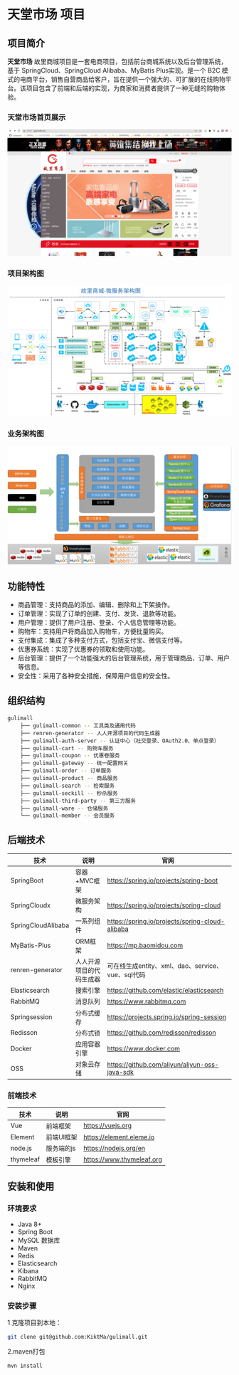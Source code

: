 # 天堂市场 项目

## 项目简介
**天堂市场** 故里商城项目是一套电商项目，包括前台商城系统以及后台管理系统，基于 SpringCloud、SpringCloud Alibaba、MyBatis Plus实现。是一个 B2C 模式的电商平台，销售自营商品给客户，旨在提供一个强大的、可扩展的在线购物平台。该项目包含了前端和后端的实现，为商家和消费者提供了一种无缝的购物体验。

### 天堂市场首页展示
![故里商店首页](https://github.com/KiktMa/error-png/blob/master/guli/%E6%95%85%E9%87%8C%E5%95%86%E5%BA%97%E9%A6%96%E9%A1%B5.jpg)

### 项目架构图
![项目架构图](https://github.com/KiktMa/error-png/blob/master/guli/%E6%95%85%E9%87%8C%E5%95%86%E5%9F%8E-%E5%BE%AE%E6%9C%8D%E5%8A%A1%E6%9E%B6%E6%9E%84%E5%9B%BE.jpg)

### 业务架构图
![业务架构图](https://github.com/KiktMa/error-png/blob/master/guli/%E4%B8%9A%E5%8A%A1%E6%9E%B6%E6%9E%84%E5%9B%BE.jpg)

## 功能特性

- 商品管理：支持商品的添加、编辑、删除和上下架操作。
- 订单管理：实现了订单的创建、支付、发货、退款等功能。
- 用户管理：提供了用户注册、登录、个人信息管理等功能。
- 购物车：支持用户将商品加入购物车，方便批量购买。
- 支付集成：集成了多种支付方式，包括支付宝、微信支付等。
- 优惠券系统：实现了优惠券的领取和使用功能。
- 后台管理：提供了一个功能强大的后台管理系统，用于管理商品、订单、用户等信息。
- 安全性：采用了各种安全措施，保障用户信息的安全性。

## 组织结构
```bash
gulimall
    ├── gulimall-common -- 工具类及通用代码
    ├── renren-generator -- 人人开源项目的代码生成器
    ├── gulimall-auth-server -- 认证中心（社交登录、OAuth2.0、单点登录）
    ├── gulimall-cart -- 购物车服务
    ├── gulimall-coupon -- 优惠卷服务
    ├── gulimall-gateway -- 统一配置网关
    ├── gulimall-order -- 订单服务
    ├── gulimall-product -- 商品服务
    ├── gulimall-search -- 检索服务
    ├── gulimall-seckill -- 秒杀服务
    ├── gulimall-third-party -- 第三方服务
    ├── gulimall-ware -- 仓储服务
    └── gulimall-member -- 会员服务
```

## 后端技术
| 技术           |   说明   |   官网   |
|--------------| ---- | ---- |
| SpringBoot   |    容器+MVC框架  |   https://spring.io/projects/spring-boot   |
| SpringCloudx |   微服务架构   |   https://spring.io/projects/spring-cloud   |
|       SpringCloudAlibaba       |   一系列组件   |   https://spring.io/projects/spring-cloud-alibaba   |
|      MyBatis-Plus        |   ORM框架   |   https://mp.baomidou.com   |
|       renren-generator       |  人人开源项目的代码生成器    |  可在线生成entity、xml、dao、service、vue、sql代码    |
|       Elasticsearch       |   搜索引擎   |  https://github.com/elastic/elasticsearch    |
|      RabbitMQ        |   消息队列   |   https://www.rabbitmq.com   |
|       Springsession       |   分布式缓存   |   https://projects.spring.io/spring-session   |
|       Redisson       |   分布式锁   |  https://github.com/redisson/redisson   |
|       Docker       |   应用容器引擎   |    https://www.docker.com  |
|        OSS      |   对象云存储   |   https://github.com/aliyun/aliyun-oss-java-sdk   |


### 前端技术
| 技术           |   说明   |   官网   |
|--------------| ---- | ---- |
| Vue   |    前端框架  |   https://vuejs.org   |
| Element   |    前端UI框架  |   https://element.eleme.io   |
| node.js   |    服务端的js  |   https://nodejs.org/en   |
| thymeleaf   |    模板引擎  |   https://www.thymeleaf.org   |

## 安装和使用

### 环境要求
- Java 8+
- Spring Boot
- MySQL 数据库
- Maven
- Redis 
- Elasticsearch
- Kibana
- RabbitMQ
- Nginx

### 安装步骤

1.克隆项目到本地：
```bash
git clone git@github.com:KiktMa/gulimall.git 
```
2.maven打包
```bash
mvn install
```
